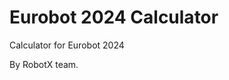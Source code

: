 # Eurobot 2024 Calculator
Calculator for Eurobot 2024
<!-- ![image](https://user-images.githubusercontent.com/55328925/216832959-7f44c6f2-24b4-4f72-8b56-5834f0c55c45.png) -->
By RobotX team.